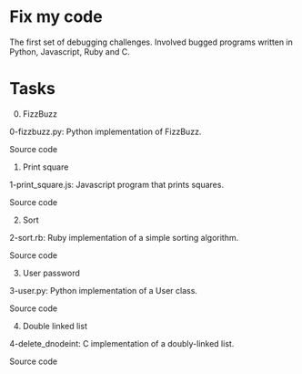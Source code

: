 # Fix my code

The first set of debugging challenges. Involved bugged programs written in Python, Javascript, Ruby and C.

# Tasks

0. FizzBuzz

0-fizzbuzz.py: Python implementation of FizzBuzz.

Source code

1. Print square

1-print_square.js: Javascript program that prints squares.

Source code

2. Sort

2-sort.rb: Ruby implementation of a simple sorting algorithm.

Source code

3. User password

3-user.py: Python implementation of a User class.

Source code

4. Double linked list

4-delete_dnodeint: C implementation of a doubly-linked list.

Source code
